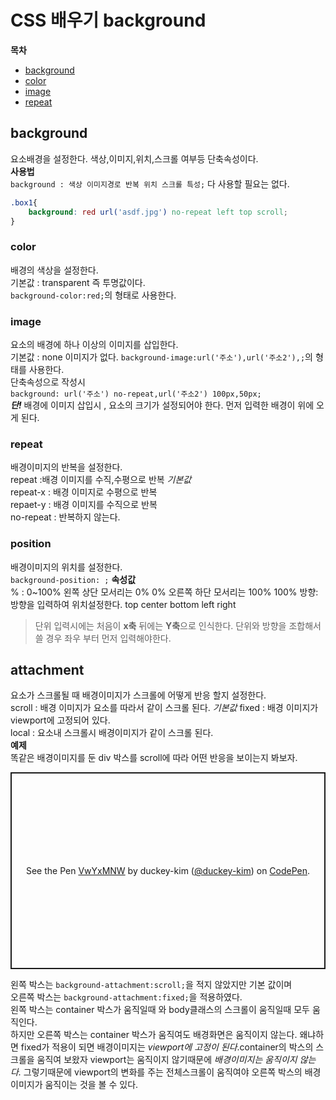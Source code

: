 # CSS 배우기 background  
**목차**  
- [background](#background)
- [color](#color)
- [image](#image)
- [repeat](#repeat)



## background  
요소배경을 설정한다. 색상,이미지,위치,스크롤 여부등 단축속성이다.  
**사용법**  
```background : 색상 이미지경로 반복 위치 스크롤 특성;``` 다 사용할 필요는 없다.  
```css
.box1{
    background: red url('asdf.jpg') no-repeat left top scroll;
}
```  
### color  
배경의 색상을 설정한다.  
기본값 : transparent 즉 투명값이다.  
```background-color:red;```의 형태로 사용한다.  

### image  
요소의 배경에 하나 이상의 이미지를 삽입한다.  
기본값 : none 이미지가 없다.
```background-image:url('주소'),url('주소2'),;```의 형태를 사용한다.  
단축속성으로 작성시   
```background: url('주소') no-repeat,url('주소2') 100px,50px;```  
***단!*** 배경에 이미지 삽입시 , 요소의 크기가 설정되어야 한다. 먼저 입력한 배경이 위에 오게 된다.  

### repeat  
배경이미지의 반복을 설정한다.  
repeat :배경 이미지를 수직,수평으로 반복 *기본값*  
repeat-x : 배경 이미지로 수평으로 반복  
repaet-y : 배경 이미지를 수직으로 반복  
no-repeat : 반복하지 않는다.  

### position  
배경이미지의 위치를 설정한다.  
```background-position: ;```
**속성값**  
% : 0~100% 왼쪽 상단 모서리는 0% 0% 오른쪽 하단 모서리는 100% 100% 
방향: 방향을 입력하여 위치설정한다. top center bottom left right  
> 단위 입력시에는 처음이 **x축** 뒤에는 **Y축**으로 인식한다. 단위와 방향을 조합해서 쓸 경우 좌우 부터 먼저 입력해야한다.  

## attachment  
요소가 스크롤될 때 배경이미지가 스크롤에 어떻게 반응 할지 설정한다.  
scroll : 배경 이미지가 요소를 따라서 같이 스크롤 된다. *기본값*
fixed : 배경 이미지가 viewport에 고정되어 있다.  
local : 요소내 스크롤시 배경이미지가 같이 스크롤 된다.  
**예제**  
똑같은 배경이미지를 둔 div 박스를 scroll에 따라 어떤 반응을 보이는지 봐보자.

<p class="codepen" data-height="315" data-theme-id="light" data-default-tab="css,result" data-user="duckey-kim" data-slug-hash="VwYxMNW" style="height: 315px; box-sizing: border-box; display: flex; align-items: center; justify-content: center; border: 2px solid; margin: 1em 0; padding: 1em;" data-pen-title="VwYxMNW">
  <span>See the Pen <a href="https://codepen.io/duckey-kim/pen/VwYxMNW">
  VwYxMNW</a> by duckey-kim (<a href="https://codepen.io/duckey-kim">@duckey-kim</a>)
  on <a href="https://codepen.io">CodePen</a>.</span>
</p>
<script async src="https://static.codepen.io/assets/embed/ei.js"></script>  

왼쪽 박스는 ```background-attachment:scroll;```을 적지 않았지만 기본 값이며  
오른쪽 박스는 ```background-attachment:fixed;```을 적용하였다.  
왼쪽 박스는 container 박스가 움직일때 와 body클래스의 스크롤이 움직일때 모두 움직인다.  
하지만 오른쪽 박스는 container 박스가 움직여도 배경화면은 움직이지 않는다. 왜냐하면 
fixed가 적용이 되면 배경이미지는 *viewport에 고정이 된다*.container의 박스의 스크롤을 움직여 보왔자 viewport는  움직이지 않기때문에 *배경이미지는 움직이지 않는다.* 그렇기때문에 viewport의 변화를 주는 전체스크롤이 움직여야 오른쪽 박스의 배경이미지가 움직이는 것을 볼 수 있다.






